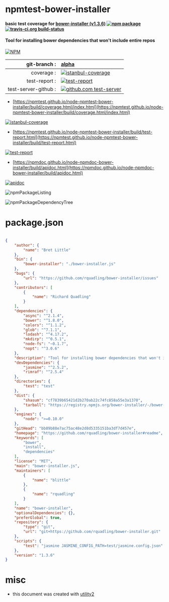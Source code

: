 # npmtest-bower-installer

#### basic test coverage for  [bower-installer (v1.3.6)](https://github.com/rquadling/bower-installer#readme)  [![npm package](https://img.shields.io/npm/v/npmtest-bower-installer.svg?style=flat-square)](https://www.npmjs.org/package/npmtest-bower-installer) [![travis-ci.org build-status](https://api.travis-ci.org/npmtest/node-npmtest-bower-installer.svg)](https://travis-ci.org/npmtest/node-npmtest-bower-installer)

#### Tool for installing bower dependencies that won't include entire repos

[![NPM](https://nodei.co/npm/bower-installer.png?downloads=true&downloadRank=true&stars=true)](https://www.npmjs.com/package/bower-installer)

| git-branch : | [alpha](https://github.com/npmtest/node-npmtest-bower-installer/tree/alpha)|
|--:|:--|
| coverage : | [![istanbul-coverage](https://npmtest.github.io/node-npmtest-bower-installer/build/coverage.badge.svg)](https://npmtest.github.io/node-npmtest-bower-installer/build/coverage.html/index.html)|
| test-report : | [![test-report](https://npmtest.github.io/node-npmtest-bower-installer/build/test-report.badge.svg)](https://npmtest.github.io/node-npmtest-bower-installer/build/test-report.html)|
| test-server-github : | [![github.com test-server](https://npmtest.github.io/node-npmtest-bower-installer/GitHub-Mark-32px.png)](https://npmtest.github.io/node-npmtest-bower-installer/build/app/index.html) | | build-artifacts : | [![build-artifacts](https://npmtest.github.io/node-npmtest-bower-installer/glyphicons_144_folder_open.png)](https://github.com/npmtest/node-npmtest-bower-installer/tree/gh-pages/build)|

- [https://npmtest.github.io/node-npmtest-bower-installer/build/coverage.html/index.html](https://npmtest.github.io/node-npmtest-bower-installer/build/coverage.html/index.html)

[![istanbul-coverage](https://npmtest.github.io/node-npmtest-bower-installer/build/screenCapture.buildCi.browser.%252Ftmp%252Fbuild%252Fcoverage.lib.html.png)](https://npmtest.github.io/node-npmtest-bower-installer/build/coverage.html/index.html)

- [https://npmtest.github.io/node-npmtest-bower-installer/build/test-report.html](https://npmtest.github.io/node-npmtest-bower-installer/build/test-report.html)

[![test-report](https://npmtest.github.io/node-npmtest-bower-installer/build/screenCapture.buildCi.browser.%252Ftmp%252Fbuild%252Ftest-report.html.png)](https://npmtest.github.io/node-npmtest-bower-installer/build/test-report.html)

- [https://npmdoc.github.io/node-npmdoc-bower-installer/build/apidoc.html](https://npmdoc.github.io/node-npmdoc-bower-installer/build/apidoc.html)

[![apidoc](https://npmdoc.github.io/node-npmdoc-bower-installer/build/screenCapture.buildCi.browser.%252Ftmp%252Fbuild%252Fapidoc.html.png)](https://npmdoc.github.io/node-npmdoc-bower-installer/build/apidoc.html)

![npmPackageListing](https://npmtest.github.io/node-npmtest-bower-installer/build/screenCapture.npmPackageListing.svg)

![npmPackageDependencyTree](https://npmtest.github.io/node-npmtest-bower-installer/build/screenCapture.npmPackageDependencyTree.svg)



# package.json

```json

{
    "author": {
        "name": "Bret Little"
    },
    "bin": {
        "bower-installer": "./bower-installer.js"
    },
    "bugs": {
        "url": "https://github.com/rquadling/bower-installer/issues"
    },
    "contributors": [
        {
            "name": "Richard Quadling"
        }
    ],
    "dependencies": {
        "async": "^2.1.4",
        "bower": "^1.8.0",
        "colors": "^1.1.2",
        "glob": "^7.1.1",
        "lodash": "^4.17.2",
        "mkdirp": "^0.5.1",
        "node-fs": "~0.1.7",
        "nopt": "^3.0.6"
    },
    "description": "Tool for installing bower dependencies that won't include entire repos",
    "devDependencies": {
        "jasmine": "^2.5.2",
        "rimraf": "^2.5.4"
    },
    "directories": {
        "test": "test"
    },
    "dist": {
        "shasum": "cf7839b65421d2b270ab22c74fc858a55e3a1370",
        "tarball": "https://registry.npmjs.org/bower-installer/-/bower-installer-1.3.6.tgz"
    },
    "engines": {
        "node": ">=0.10.0"
    },
    "gitHead": "bb89b88e7ac75ac48e2d8d5335151ba3df7d457e",
    "homepage": "https://github.com/rquadling/bower-installer#readme",
    "keywords": [
        "bower",
        "install",
        "dependencies"
    ],
    "license": "MIT",
    "main": "bower-installer.js",
    "maintainers": [
        {
            "name": "blittle"
        },
        {
            "name": "rquadling"
        }
    ],
    "name": "bower-installer",
    "optionalDependencies": {},
    "preferGlobal": true,
    "repository": {
        "type": "git",
        "url": "git+https://github.com/rquadling/bower-installer.git"
    },
    "scripts": {
        "test": "jasmine JASMINE_CONFIG_PATH=test/jasmine.config.json"
    },
    "version": "1.3.6"
}
```



# misc
- this document was created with [utility2](https://github.com/kaizhu256/node-utility2)
